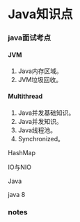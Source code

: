 # Java知识点

### java面试考点

#### JVM

1. Java内存区域。
2. JVM垃圾回收。

#### Multithread

1. Java并发基础知识。
2. Java并发知识。
3. Java线程池。
4. Synchronized。

HashMap

IO与NIO

Java

java 8

### notes


